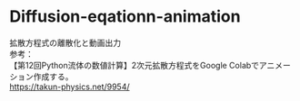 # Diffusion-eqationn-animation
拡散方程式の離散化と動画出力  
参考：  
【第12回Python流体の数値計算】2次元拡散方程式をGoogle Colabでアニメーション作成する。  
https://takun-physics.net/9954/ 

